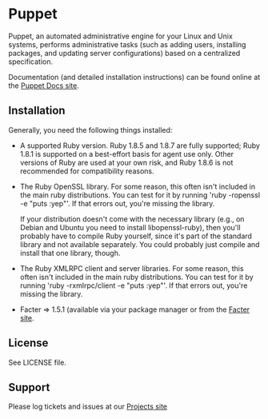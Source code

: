 Puppet
======

Puppet, an automated administrative engine for your Linux and Unix systems, performs
administrative tasks (such as adding users, installing packages, and updating server
configurations) based on a centralized specification.

Documentation (and detailed installation instructions) can be found online at the
[Puppet Docs site](http://docs.puppetlabs.com).

Installation
------------

Generally, you need the following things installed:

* A supported Ruby version. Ruby 1.8.5 and 1.8.7 are fully supported; Ruby 1.8.1
  is supported on a best-effort basis for agent use only. Other versions of Ruby
  are used at your own risk, and Ruby 1.8.6 is not recommended for compatibility
  reasons.

* The Ruby OpenSSL library.  For some reason, this often isn't included
  in the main ruby distributions.  You can test for it by running
  'ruby -ropenssl -e "puts :yep"'.  If that errors out, you're missing the
  library.

  If your distribution doesn't come with the necessary library (e.g., on Debian
  and Ubuntu you need to install libopenssl-ruby), then you'll probably have to
  compile Ruby yourself, since it's part of the standard library and not
  available separately.  You could probably just compile and install that one
  library, though.

* The Ruby XMLRPC client and server libraries.  For some reason, this often
  isn't included in the main ruby distributions.  You can test for it by
  running 'ruby -rxmlrpc/client -e "puts :yep"'.  If that errors out, you're missing
  the library.

* Facter => 1.5.1 (available via your package manager or from the [Facter site](http://puppetlabs.com/projects/facter).

License
-------

See LICENSE file.

Support
-------

Please log tickets and issues at our [Projects site](http://projects.puppetlabs.com)

